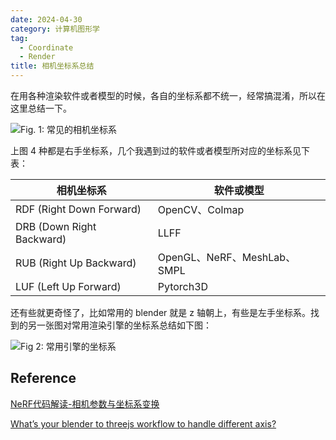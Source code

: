 ```yaml
---
date: 2024-04-30
category: 计算机图形学
tag:
  - Coordinate
  - Render
title: 相机坐标系总结
---
```


在用各种渲染软件或者模型的时候，各自的坐标系都不统一，经常搞混淆，所以在这里总结一下。

![Fig. 1: 常见的相机坐标系](https://rocyan.oss-cn-hangzhou.aliyuncs.com/blog/202406261203428.png)

上图 4 种都是右手坐标系，几个我遇到过的软件或者模型所对应的坐标系见下表：

| 相机坐标系                | 软件或模型                  |
| ------------------------- | --------------------------- |
| RDF (Right Down Forward)  | OpenCV、Colmap              |
| DRB (Down Right Backward) | LLFF                        |
| RUB (Right Up Backward)   | OpenGL、NeRF、MeshLab、SMPL |
| LUF (Left Up Forward)     | Pytorch3D                   |

还有些就更奇怪了，比如常用的 blender 就是 z 轴朝上，有些是左手坐标系。找到的另一张图对常用渲染引擎的坐标系总结如下图：

![Fig 2: 常用引擎的坐标系](https://rocyan.oss-cn-hangzhou.aliyuncs.com/blog/202406261203613.jpeg)

## Reference

[NeRF代码解读-相机参数与坐标系变换](https://zhuanlan.zhihu.com/p/593204605)

[What’s your blender to threejs workflow to handle different axis?](https://discourse.threejs.org/t/whats-your-blender-to-threejs-workflow-to-handle-different-axis/33408)